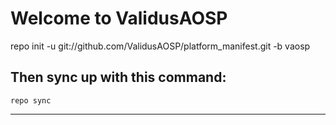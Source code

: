 Welcome to ValidusAOSP
======================

repo init -u git://github.com/ValidusAOSP/platform_manifest.git -b vaosp



Then sync up with this command:
-----------------------------
	repo sync
-----------------


